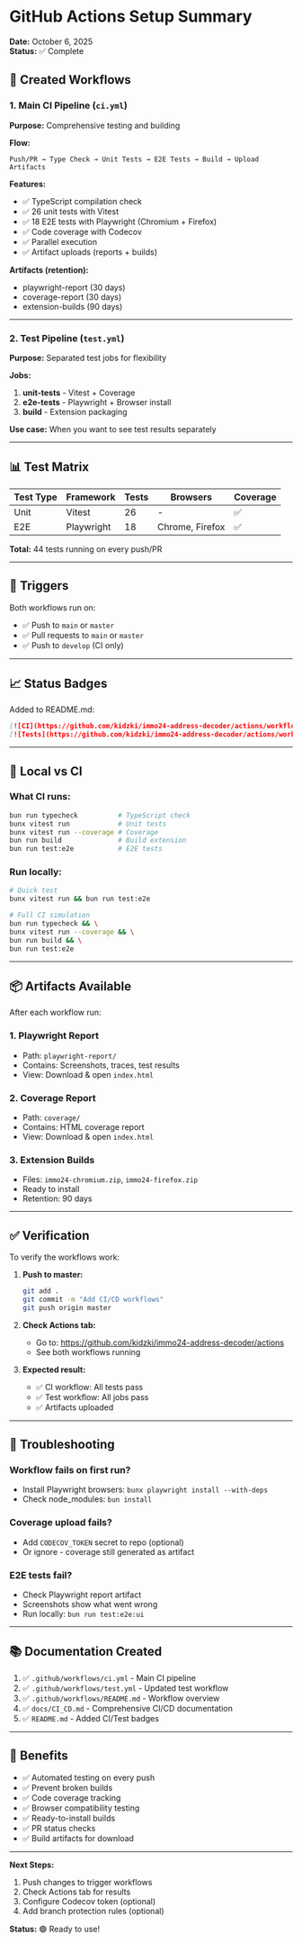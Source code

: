 # GitHub Actions Setup Summary

**Date:** October 6, 2025  
**Status:** ✅ Complete

## 🎯 Created Workflows

### 1. Main CI Pipeline (`ci.yml`)
**Purpose:** Comprehensive testing and building

**Flow:**
```
Push/PR → Type Check → Unit Tests → E2E Tests → Build → Upload Artifacts
```

**Features:**
- ✅ TypeScript compilation check
- ✅ 26 unit tests with Vitest
- ✅ 18 E2E tests with Playwright (Chromium + Firefox)
- ✅ Code coverage with Codecov
- ✅ Parallel execution
- ✅ Artifact uploads (reports + builds)

**Artifacts (retention):**
- playwright-report (30 days)
- coverage-report (30 days)
- extension-builds (90 days)

---

### 2. Test Pipeline (`test.yml`)
**Purpose:** Separated test jobs for flexibility

**Jobs:**
1. **unit-tests** - Vitest + Coverage
2. **e2e-tests** - Playwright + Browser install
3. **build** - Extension packaging

**Use case:** When you want to see test results separately

---

## 📊 Test Matrix

| Test Type | Framework | Tests | Browsers | Coverage |
|-----------|-----------|-------|----------|----------|
| Unit      | Vitest    | 26    | -        | ✅       |
| E2E       | Playwright| 18    | Chrome, Firefox | ✅ |

**Total:** 44 tests running on every push/PR

---

## 🚀 Triggers

Both workflows run on:
- ✅ Push to `main` or `master`
- ✅ Pull requests to `main` or `master`
- ✅ Push to `develop` (CI only)

---

## 📈 Status Badges

Added to README.md:
```markdown
[![CI](https://github.com/kidzki/immo24-address-decoder/actions/workflows/ci.yml/badge.svg)]
[![Tests](https://github.com/kidzki/immo24-address-decoder/actions/workflows/test.yml/badge.svg)]
```

---

## 🔧 Local vs CI

### What CI runs:
```bash
bun run typecheck          # TypeScript check
bunx vitest run            # Unit tests
bunx vitest run --coverage # Coverage
bun run build              # Build extension
bun run test:e2e           # E2E tests
```

### Run locally:
```bash
# Quick test
bunx vitest run && bun run test:e2e

# Full CI simulation
bun run typecheck && \
bunx vitest run --coverage && \
bun run build && \
bun run test:e2e
```

---

## 📦 Artifacts Available

After each workflow run:

### 1. Playwright Report
- Path: `playwright-report/`
- Contains: Screenshots, traces, test results
- View: Download & open `index.html`

### 2. Coverage Report
- Path: `coverage/`
- Contains: HTML coverage report
- View: Download & open `index.html`

### 3. Extension Builds
- Files: `immo24-chromium.zip`, `immo24-firefox.zip`
- Ready to install
- Retention: 90 days

---

## ✅ Verification

To verify the workflows work:

1. **Push to master:**
   ```bash
   git add .
   git commit -m "Add CI/CD workflows"
   git push origin master
   ```

2. **Check Actions tab:**
   - Go to: https://github.com/kidzki/immo24-address-decoder/actions
   - See both workflows running

3. **Expected result:**
   - ✅ CI workflow: All tests pass
   - ✅ Test workflow: All jobs pass
   - ✅ Artifacts uploaded

---

## 🐛 Troubleshooting

### Workflow fails on first run?
- Install Playwright browsers: `bunx playwright install --with-deps`
- Check node_modules: `bun install`

### Coverage upload fails?
- Add `CODECOV_TOKEN` secret to repo (optional)
- Or ignore - coverage still generated as artifact

### E2E tests fail?
- Check Playwright report artifact
- Screenshots show what went wrong
- Run locally: `bun run test:e2e:ui`

---

## 📚 Documentation Created

1. ✅ `.github/workflows/ci.yml` - Main CI pipeline
2. ✅ `.github/workflows/test.yml` - Updated test workflow
3. ✅ `.github/workflows/README.md` - Workflow overview
4. ✅ `docs/CI_CD.md` - Comprehensive CI/CD documentation
5. ✅ `README.md` - Added CI/Test badges

---

## 🎉 Benefits

- ✅ Automated testing on every push
- ✅ Prevent broken builds
- ✅ Code coverage tracking
- ✅ Browser compatibility testing
- ✅ Ready-to-install builds
- ✅ PR status checks
- ✅ Build artifacts for download

---

**Next Steps:**
1. Push changes to trigger workflows
2. Check Actions tab for results
3. Configure Codecov token (optional)
4. Add branch protection rules (optional)

**Status:** 🟢 Ready to use!
